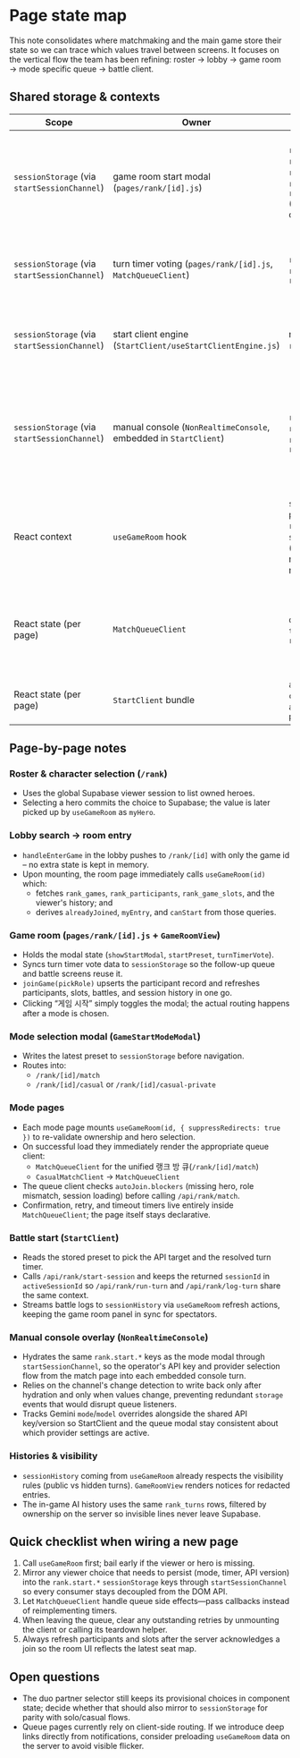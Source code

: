 # Page state map

This note consolidates where matchmaking and the main game store their state so we can trace which values travel between screens.  It focuses on the vertical flow the team has been refining: roster → lobby → game room → mode specific queue → battle client.

## Shared storage & contexts

| Scope | Owner | Keys / fields | Purpose |
| --- | --- | --- | --- |
| `sessionStorage` (via `startSessionChannel`) | game room start modal (`pages/rank/[id].js`) | `rank.start.mode`, `rank.start.casualOption`, `rank.start.apiVersion`, `rank.start.apiKey`, `rank.start.duoOption` (legacy placeholder cleared on write) | Persist the last start preset the viewer used so returning to the room pre-fills the modal without the modal needing to poke the DOM API directly. |
| `sessionStorage` (via `startSessionChannel`) | turn timer voting (`pages/rank/[id].js`, `MatchQueueClient`) | `rank.start.turnTimer`, `rank.start.turnTimerVote`, `rank.start.turnTimerVotes` | Store the viewer's preferred time limit and the most recent vote map so timer decisions survive navigation. |
| `sessionStorage` (via `startSessionChannel`) | start client engine (`StartClient/useStartClientEngine.js`) | reuses the same `rank.start.*` keys | Allows the running battle client to read the API version/key and resolved timer without re-asking the viewer. |
| `sessionStorage` (via `startSessionChannel`) | manual console (`NonRealtimeConsole`, embedded in `StartClient`) | `rank.start.apiKey`, `rank.start.apiVersion`, `rank.start.geminiMode`, `rank.start.geminiModel` | Shares the operator's provider credentials/settings with the queue modal and StartClient while deduplicating writes to avoid stomping the queue's listeners. |
| React context | `useGameRoom` hook | `state` (`game`, `roles`, `participants`, `slots`, `recentBattles`, `sessionHistory`), `derived` (ownership, slot readiness), `actions` (join, refresh, delete) | Source of truth for the room header and all mode pages.  Every queue client re-subscribes through this hook before enqueuing. |
| React state (per page) | `MatchQueueClient` | `queueState`, `autoJoin`, `turnTimerVote`, `blockers`, `retryTimer` | Controls automatic queue joins, confirmation countdowns, and surface level guidance when prerequisites are missing. |
| React state (per page) | `StartClient` bundle | `activeSessionId`, `consentState`, `audioProfile`, `promptVariables` | Drives the in-battle UI, consent gating, and background audio swaps.

## Page-by-page notes

### Roster & character selection (`/rank`)
* Uses the global Supabase viewer session to list owned heroes.
* Selecting a hero commits the choice to Supabase; the value is later picked up by `useGameRoom` as `myHero`.

### Lobby search → room entry
* `handleEnterGame` in the lobby pushes to `/rank/[id]` with only the game id – no extra state is kept in memory.
* Upon mounting, the room page immediately calls `useGameRoom(id)` which:
  * fetches `rank_games`, `rank_participants`, `rank_game_slots`, and the viewer's history; and
  * derives `alreadyJoined`, `myEntry`, and `canStart` from those queries.

### Game room (`pages/rank/[id].js` + `GameRoomView`)
* Holds the modal state (`showStartModal`, `startPreset`, `turnTimerVote`).
* Syncs turn timer vote data to `sessionStorage` so the follow-up queue and battle screens reuse it.
* `joinGame(pickRole)` upserts the participant record and refreshes participants, slots, battles, and session history in one go.
* Clicking “게임 시작” simply toggles the modal; the actual routing happens after a mode is chosen.

### Mode selection modal (`GameStartModeModal`)
* Writes the latest preset to `sessionStorage` before navigation.
* Routes into:
  * `/rank/[id]/match`
  * `/rank/[id]/casual` or `/rank/[id]/casual-private`

### Mode pages
* Each mode page mounts `useGameRoom(id, { suppressRedirects: true })` to re-validate ownership and hero selection.
* On successful load they immediately render the appropriate queue client:
  * `MatchQueueClient` for the unified 랭크 방 큐(`/rank/[id]/match`)
  * `CasualMatchClient` → `MatchQueueClient`
* The queue client checks `autoJoin.blockers` (missing hero, role mismatch, session loading) before calling `/api/rank/match`.
* Confirmation, retry, and timeout timers live entirely inside `MatchQueueClient`; the page itself stays declarative.

### Battle start (`StartClient`)
* Reads the stored preset to pick the API target and the resolved turn timer.
* Calls `/api/rank/start-session` and keeps the returned `sessionId` in `activeSessionId` so `/api/rank/run-turn` and `/api/rank/log-turn` share the same context.
* Streams battle logs to `sessionHistory` via `useGameRoom` refresh actions, keeping the game room panel in sync for spectators.

### Manual console overlay (`NonRealtimeConsole`)
* Hydrates the same `rank.start.*` keys as the mode modal through `startSessionChannel`, so the operator's API key and provider selection flow from the match page into each embedded console turn.
* Relies on the channel's change detection to write back only after hydration and only when values change, preventing redundant `storage` events that would disrupt queue listeners.
* Tracks Gemini `mode`/`model` overrides alongside the shared API key/version so StartClient and the queue modal stay consistent about which provider settings are active.

### Histories & visibility
* `sessionHistory` coming from `useGameRoom` already respects the visibility rules (public vs hidden turns). `GameRoomView` renders notices for redacted entries.
* The in-game AI history uses the same `rank_turns` rows, filtered by ownership on the server so invisible lines never leave Supabase.

## Quick checklist when wiring a new page
1. Call `useGameRoom` first; bail early if the viewer or hero is missing.
2. Mirror any viewer choice that needs to persist (mode, timer, API version) into the `rank.start.*` `sessionStorage` keys through `startSessionChannel` so every consumer stays decoupled from the DOM API.
3. Let `MatchQueueClient` handle queue side effects—pass callbacks instead of reimplementing timers.
4. When leaving the queue, clear any outstanding retries by unmounting the client or calling its teardown helper.
5. Always refresh participants and slots after the server acknowledges a join so the room UI reflects the latest seat map.

## Open questions
* The duo partner selector still keeps its provisional choices in component state; decide whether that should also mirror to `sessionStorage` for parity with solo/casual flows.
* Queue pages currently rely on client-side routing.  If we introduce deep links directly from notifications, consider preloading `useGameRoom` data on the server to avoid visible flicker.

